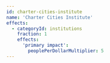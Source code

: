 ```yaml
---
id: charter-cities-institute
name: 'Charter Cities Institute'
effects:
  - categoryId: institutions
    fraction: 1
    effects:
      'primary impact':
        peoplePerDollarMultiplier: 5
---
```

